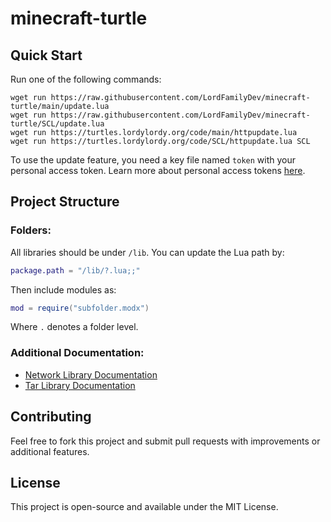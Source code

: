 # minecraft-turtle

## Quick Start
Run one of the following commands:
```
wget run https://raw.githubusercontent.com/LordFamilyDev/minecraft-turtle/main/update.lua
wget run https://raw.githubusercontent.com/LordFamilyDev/minecraft-turtle/SCL/update.lua
wget run https://turtles.lordylordy.org/code/main/httpupdate.lua
wget run https://turtles.lordylordy.org/code/SCL/httpupdate.lua SCL
```

To use the update feature, you need a key file named `token` with your personal access token. Learn more about personal access tokens [here](https://docs.github.com/en/authentication/keeping-your-account-and-data-secure/managing-your-personal-access-tokens).

## Project Structure

### Folders:
All libraries should be under `/lib`. You can update the Lua path by:
```lua
package.path = "/lib/?.lua;;"
```

Then include modules as:
```lua
mod = require("subfolder.modx")
```
Where `.` denotes a folder level.

### Additional Documentation:
- [Network Library Documentation](lib/net/README.md)
- [Tar Library Documentation](lib/tar/README.md)

## Contributing
Feel free to fork this project and submit pull requests with improvements or additional features.

## License
This project is open-source and available under the MIT License.